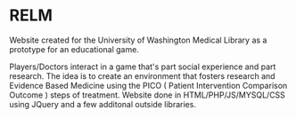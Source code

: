 RELM
====

Website created for the University of Washington Medical Library as a prototype for an educational game.

Players/Doctors interact in a game that's part social experience and part research.  The idea is to create an environment that fosters research and Evidence Based Medicine using the PICO ( Patient Intervention Comparison Outcome ) steps of treatment.  Website done in HTML/PHP/JS/MYSQL/CSS using JQuery and a few additonal outside libraries.
